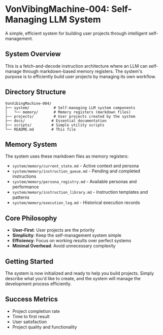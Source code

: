 # VonVibingMachine-004: Self-Managing LLM System

A simple, efficient system for building user projects through intelligent self-management.

## System Overview

This is a fetch-and-decode instruction architecture where an LLM can self-manage through markdown-based memory registers. The system's purpose is to efficiently build user projects by managing its own workflow.

## Directory Structure

```
VonVibingMachine-004/
├── system/           # Self-managing LLM system components
│   └── memory/       # Memory registers (markdown files)
├── projects/         # User projects created by the system
├── docs/            # Essential documentation
├── scripts/         # Simple utility scripts
└── README.md        # This file
```

## Memory System

The system uses these markdown files as memory registers:

- `system/memory/current_state.md` - Active context and persona
- `system/memory/instruction_queue.md` - Pending and completed instructions  
- `system/memory/persona_registry.md` - Available personas and performance
- `system/memory/instruction_library.md` - Instruction templates and patterns
- `system/memory/execution_log.md` - Historical execution records

## Core Philosophy

- **User-First**: User projects are the priority
- **Simplicity**: Keep the self-management system simple
- **Efficiency**: Focus on working results over perfect systems
- **Minimal Overhead**: Avoid unnecessary complexity

## Getting Started

The system is now initialized and ready to help you build projects. Simply describe what you'd like to create, and the system will manage the development process efficiently.

## Success Metrics

- Project completion rate
- Time to first result
- User satisfaction
- Project quality and functionality 